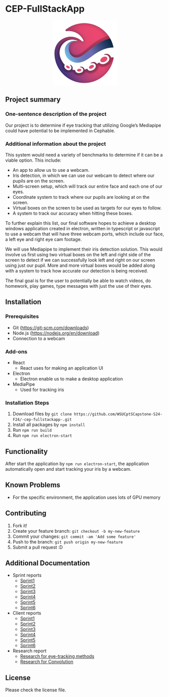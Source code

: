 # CEP-FullStackApp

<p align="center">
  <img src="image.png" alt="">
</p>

## Project summary

### One-sentence description of the project

Our project is to determine if eye tracking that utilizing Google’s Mediapipe could have potential to be implemented in Cephable.

### Additional information about the project

This system would need a variety of benchmarks to determine if it can be a viable option. This include:

* An app to allow us to use a webcam.
* Iris detection, in which we can use our webcam to detect where our pupils are on the screen.
* Multi-screen setup, which will track our entire face and each one of our eyes.
* Coordinate system to track where our pupils are looking at on the screen.
* Virtual boxes on the screen to be used as targets for our eyes to follow.
* A system to track our accuracy when hitting these boxes.

To further explain this list, our final software hopes to achieve a desktop windows application created in electron, written in typescript or javascript to use a webcam that will have three webcam ports, which include our face, a left eye and right eye cam footage.

We will use Mediapipe to implement their iris detection solution. This would involve us first using two virtual boxes on the left and right side of the screen to detect if we can successfully look left and right on our screen using just our pupil. More and more virtual boxes would be added along with a system to track how accurate our detection is being received.

The final goal is for the user to potentially be able to watch videos, do homework, play games, type messages with just the use of their eyes.

## Installation

### Prerequisites

* Git (https://git-scm.com/downloads)
* Node.js (https://nodejs.org/en/download)
* Connection to a webcam

### Add-ons

* React
  * React uses for making an application UI
* Electron
  * Electron enable us to make a desktop application
* MediaPipe
  * Used for tracking iris

### Installation Steps

1. Download files by `git clone https://github.com/WSUCptSCapstone-S24-F24/-cep-fullstackapp-.git`
2. Install all packages by `npm install`
3. Run `npm run build`
4. Run `npm run electron-start`

## Functionality

After start the application by `npm run electron-start`, the application automatically open and start tracking your iris by a webcam.

## Known Problems

* For the specific environment, the application uses lots of GPU memory

## Contributing

1. Fork it!
2. Create your feature branch: `git checkout -b my-new-feature`
3. Commit your changes: `git commit -am 'Add some feature'`
4. Push to the branch: `git push origin my-new-feature`
5. Submit a pull request :D

## Additional Documentation

* Sprint reports
  * [Sprint1](https://github.com/WSUCptSCapstone-S24-F24/-cep-fullstackapp-/blob/main/documents/sprint1_report.md)
  * [Sprint2](https://github.com/WSUCptSCapstone-S24-F24/-cep-fullstackapp-/blob/main/documents/sprint2_report.md)
  * [Sprint3](https://github.com/WSUCptSCapstone-S24-F24/-cep-fullstackapp-/blob/main/documents/sprint3_report.md)
  * [Sprint4](https://github.com/WSUCptSCapstone-S24-F24/-cep-fullstackapp-/blob/main/documents/sprint4_report.md)
  * [Sprint5](https://github.com/WSUCptSCapstone-S24-F24/-cep-fullstackapp-/blob/main/documents/sprint5_report.md)
  * [Sprint6](https://github.com/WSUCptSCapstone-S24-F24/-cep-fullstackapp-/blob/main/documents/sprint6_report.md)
* Client reports
  * [Sprint1](https://github.com/WSUCptSCapstone-S24-F24/-cep-fullstackapp-/blob/main/documents/client_report_sprint1_CEP.md)
  * [Sprint2](https://github.com/WSUCptSCapstone-S24-F24/-cep-fullstackapp-/blob/main/documents/sprint2_client_report.md)
  * [Sprint3](https://github.com/WSUCptSCapstone-S24-F24/-cep-fullstackapp-/blob/main/documents/sprint3_client_report.md)
  * [Sprint4](https://github.com/WSUCptSCapstone-S24-F24/-cep-fullstackapp-/blob/main/documents/sprint4_client_report.md)
  * [Sprint5](https://github.com/WSUCptSCapstone-S24-F24/-cep-fullstackapp-/blob/main/documents/sprint5_client_report.md)
  * [Sprint6](https://github.com/WSUCptSCapstone-S24-F24/-cep-fullstackapp-/blob/main/documents/sprint6_client_report.md)
* Research report
  * [Research for eye-tracking methods](https://github.com/WSUCptSCapstone-S24-F24/-cep-fullstackapp-/blob/main/documents/Reserch_report.md)
  * [Research for Convolution](https://github.com/WSUCptSCapstone-S24-F24/-cep-fullstackapp-/blob/main/documents/Convolution_Research_Report.md)

## License

Please check the license file.

